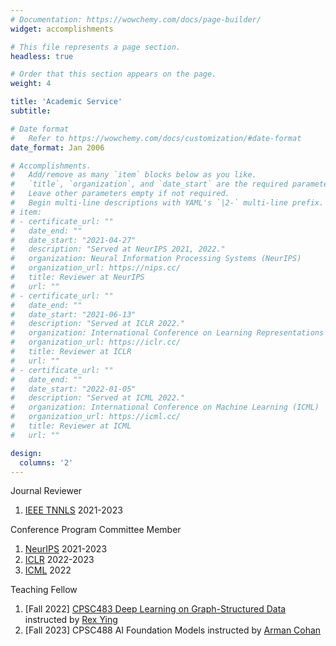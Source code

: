 ```yaml
---
# Documentation: https://wowchemy.com/docs/page-builder/
widget: accomplishments

# This file represents a page section.
headless: true

# Order that this section appears on the page.
weight: 4

title: 'Academic Service'
subtitle:

# Date format
#   Refer to https://wowchemy.com/docs/customization/#date-format
date_format: Jan 2006

# Accomplishments.
#   Add/remove as many `item` blocks below as you like.
#   `title`, `organization`, and `date_start` are the required parameters.
#   Leave other parameters empty if not required.
#   Begin multi-line descriptions with YAML's `|2-` multi-line prefix.
# item:
# - certificate_url: ""
#   date_end: ""
#   date_start: "2021-04-27"
#   description: "Served at NeurIPS 2021, 2022."
#   organization: Neural Information Processing Systems (NeurIPS)
#   organization_url: https://nips.cc/
#   title: Reviewer at NeurIPS
#   url: ""
# - certificate_url: ""
#   date_end: ""
#   date_start: "2021-06-13"
#   description: "Served at ICLR 2022."
#   organization: International Conference on Learning Representations (ICLR)
#   organization_url: https://iclr.cc/
#   title: Reviewer at ICLR
#   url: ""
# - certificate_url: ""
#   date_end: ""
#   date_start: "2022-01-05"
#   description: "Served at ICML 2022."
#   organization: International Conference on Machine Learning (ICML)
#   organization_url: https://icml.cc/
#   title: Reviewer at ICML
#   url: ""

design:
  columns: '2'
---
```


Journal Reviewer
<ol type="1">
  <li> <a href="https://cis.ieee.org/publications/t-neural-networks-and-learning-systems/">IEEE TNNLS</a> 2021-2023 </li>
</ol>

Conference Program Committee Member

<ol type="1">
  <li> <a href="https://nips.cc/">NeurIPS</a> 2021-2023 </li>
  <li> <a href="https://iclr.cc/">ICLR</a> 2022-2023 </li>
  <li> <a href="https://icml.cc/">ICML</a> 2022 </li>
</ol>

Teaching Fellow
<ol type="1">
  <li> [Fall 2022] <a href="https://graph-and-geometric-learning.github.io/CPSC483-website/#/staff">CPSC483 Deep Learning on Graph-Structured Data</a> instructed by <a href="https://cs.stanford.edu/people/rexy/">Rex Ying</a> </li>
  <li> [Fall 2023] CPSC488 AI Foundation Models instructed by <a href="https://armancohan.com/">Arman Cohan</a> </li>
</ol>
